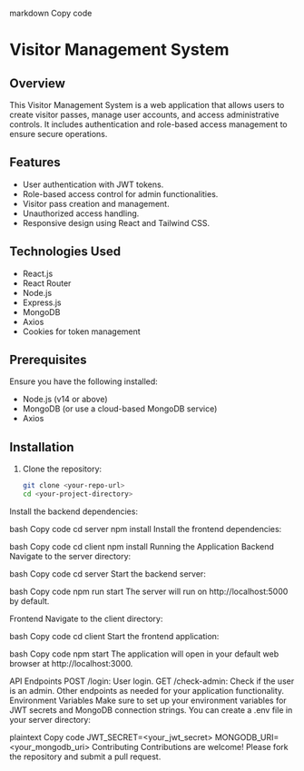 markdown
Copy code
# Visitor Management System

## Overview
This Visitor Management System is a web application that allows users to create visitor passes, manage user accounts, and access administrative controls. It includes authentication and role-based access management to ensure secure operations.

## Features
- User authentication with JWT tokens.
- Role-based access control for admin functionalities.
- Visitor pass creation and management.
- Unauthorized access handling.
- Responsive design using React and Tailwind CSS.

## Technologies Used
- React.js
- React Router
- Node.js
- Express.js
- MongoDB
- Axios
- Cookies for token management

## Prerequisites
Ensure you have the following installed:
- Node.js (v14 or above)
- MongoDB (or use a cloud-based MongoDB service)
- Axios

## Installation

1. Clone the repository:
   ```bash
   git clone <your-repo-url>
   cd <your-project-directory>
Install the backend dependencies:

bash
Copy code
cd server
npm install
Install the frontend dependencies:

bash
Copy code
cd client
npm install
Running the Application
Backend
Navigate to the server directory:

bash
Copy code
cd server
Start the backend server:

bash
Copy code
npm run start
The server will run on http://localhost:5000 by default.

Frontend
Navigate to the client directory:

bash
Copy code
cd client
Start the frontend application:

bash
Copy code
npm start
The application will open in your default web browser at http://localhost:3000.

API Endpoints
POST /login: User login.
GET /check-admin: Check if the user is an admin.
Other endpoints as needed for your application functionality.
Environment Variables
Make sure to set up your environment variables for JWT secrets and MongoDB connection strings. You can create a .env file in your server directory:

plaintext
Copy code
JWT_SECRET=<your_jwt_secret>
MONGODB_URI=<your_mongodb_uri>
Contributing
Contributions are welcome! Please fork the repository and submit a pull request.
